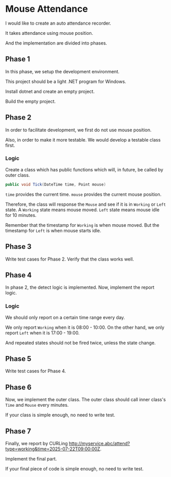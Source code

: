 # Mouse Attendance

I would like to create an auto attendance recorder.

It takes attendance using mouse position.

And the implementation are divided into phases.

## Phase 1

In this phase, we setup the development environment.

This project should be a light .NET program for Windows.

Install dotnet and create an empty project.

Build the empty project.

## Phase 2

In order to facilitate development, we first do not use mouse position.

Also, in order to make it more testable. We would develop a testable class first.

### Logic

Create a class which has public functions which will, in future, be called by outer class.

```cs
public void Tick(DateTime time, Point mouse)
```

`time` provides the current time. `mouse` provides the current mouse position.

Therefore, the class will response the `Mouse` and see if it is in `Working` or `Left` state. A `Working` state means mouse moved. `Left` state means mouse idle for 10 minutes.

Remember that the timestamp for `Working` is when mouse moved. But the timestamp for `Left` is when mouse starts idle.

## Phase 3

Write test cases for Phase 2. Verify that the class works well.

## Phase 4

In phase 2, the detect logic is implemented. Now, implement the report logic.

### Logic

We should only report on a certain time range every day. 

We only report `Working` when it is 08:00 - 10:00. On the other hand, we only report `Left` when it is 17:00 - 19:00.

And repeated states should not be fired twice, unless the state change.

## Phase 5

Write test cases for Phase 4.

## Phase 6

Now, we implement the outer class. The outer class should call inner class's `Time` and `Mouse` every minutes.

If your class is simple enough, no need to write test.

## Phase 7

Finally, we report by CURLing http://myservice.abc/attend?type=working&time=2025-07-22T09:00:00Z.

Implement the final part.

If your final piece of code is simple enough, no need to write test.
